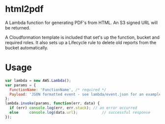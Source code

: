 # html2pdf
A Lambda function for generating PDF's from HTML.  An S3 signed URL will be returned.

A Cloudformation template is included that set's up the function, bucket and required roles.  It also sets up a Lifecycle rule to delete old reports from the bucket automatically.

# Usage
```js
var lambda = new AWS.Lambda();
var params = {
  FunctionName: 'FunctionName', /* required */
  Payload: 'JSON formatted event - see lambda/event.json for an example'
};
lambda.invoke(params, function(err, data) {
  if (err) console.log(err, err.stack); // an error occurred
  else     console.log(data.url);           // successful response
});
```
